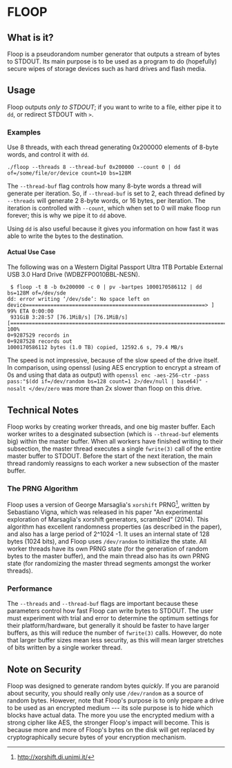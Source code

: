 # FLOOP

## What is it?

Floop is a pseudorandom number generator that outputs a stream of bytes to STDOUT.
Its main purpose is to be used as a program to do (hopefully) secure wipes of storage devices such as hard drives and flash media.

## Usage

Floop outputs *only to STDOUT*; if you want to write to a file, either pipe it to `dd`, or redirect STDOUT with `>`.

### Examples

Use 8 threads, with each thread generating 0x200000 elements of 8-byte words, and control it with `dd`.
```
./floop --threads 8 --thread-buf 0x200000 --count 0 | dd of=/some/file/or/device count=10 bs=128M
```

The `--thread-buf` flag controls how many 8-byte words a thread will generate per iteration.
So, if `--thread-buf` is set to 2, each thread defined by `--threads` will generate 2 8-byte words, or 16 bytes, per iteration.
The iteration is controlled with `--count`, which when set to 0 will make floop run forever; this is why we pipe it to `dd` above.

Using `dd` is also useful because it gives you information on how fast it was able to write the bytes to the destination.

#### Actual Use Case

The following was on a Western Digital Passport Ultra 1TB Portable External USB 3.0 Hard Drive (WDBZFP0010BBL-NESN).
```
 $ floop -t 8 -b 0x200000 -c 0 | pv -bartpes 1000170586112 | dd bs=128M of=/dev/sde
dd: error writing ‘/dev/sde’: No space left on device==========================================================> ] 99% ETA 0:00:00
 931GiB 3:28:57 [76.1MiB/s] [76.1MiB/s] [======================================================================>] 100%
0+9287529 records in
0+9287528 records out
1000170586112 bytes (1.0 TB) copied, 12592.6 s, 79.4 MB/s
```

The speed is not impressive, because of the slow speed of the drive itself.
In comparison, using openssl (using AES encryption to encrypt a stream of 0s and using that data as output) with `openssl enc -aes-256-ctr -pass pass:"$(dd if=/dev/random bs=128 count=1 2>/dev/null | base64)" -nosalt </dev/zero` was more than 2x slower than floop on this drive.

## Technical Notes

Floop works by creating worker threads, and one big master buffer.
Each worker writes to a desginated subsection (which is `--thread-buf` elements big) within the master buffer.
When all workers have finished writing to their subsection, the master thread executes a single `fwrite(3)` call of the entire master buffer to STDOUT.
Before the start of the next iteration, the main thread randomly reassigns to each worker a new subsection of the master buffer.

### The PRNG Algorithm

Floop uses a version of George Marsaglia's `xorshift` PRNG[^xorshift], written by Sebastiano Vigna, which was released in his paper "An experimental exploration of Marsaglia's xorshift generators, scrambled" (2014).
This algorithm has excellent randomness properties (as described in the paper), and also has a large period of 2^1024 -1.
It uses an internal state of 128 bytes (1024 bits), and Floop uses `/dev/random` to initialize the state.
All worker threads have its own PRNG state (for the generation of random bytes to the master buffer), and the main thread also has its own PRNG state (for randomizing the master thread segments amongst the worker threads).

### Performance

The `--threads` and `--thread-buf` flags are important because these parameters control how fast Floop can write bytes to STDOUT.
The user must experiment with trial and error to determine the optimum settings for their platform/hardware, but generally it should be faster to have larger buffers, as this will reduce the number of `fwrite(3)` calls.
However, do note that larger buffer sizes mean less security, as this will mean larger stretches of bits written by a single worker thread.

## Note on Security

Floop was designed to generate random bytes *quickly*.
If you are paranoid about security, you should really only use `/dev/random` as a source of random bytes.
However, note that Floop's purpose is to only prepare a drive to be used as an encrypted medium --- its sole purpose is to hide which blocks have actual data.
The more you use the encrypted medium with a strong cipher like AES, the stronger Floop's impact will become.
This is because more and more of Floop's bytes on the disk will get replaced by cryptographically secure bytes of your encryption mechanism.

[^xorshift]: http://xorshift.di.unimi.it/
